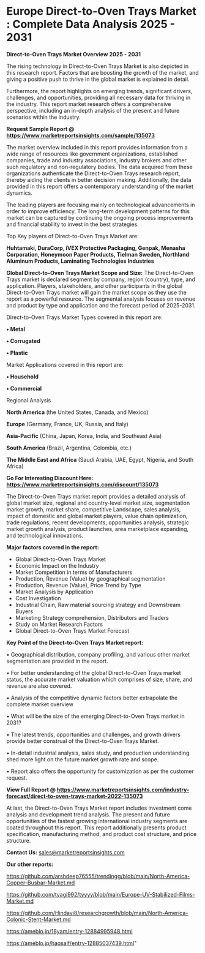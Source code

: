 # Europe Direct-to-Oven Trays Market : Complete Data Analysis 2025 - 2031

<Strong> Direct-to-Oven Trays Market Overview 2025 - 2031</strong>

The rising technology in Direct-to-Oven Trays Market is also depicted in this research report. Factors that are boosting the growth of the market, and giving a positive push to thrive in the global market is explained in detail.

Furthermore, the report highlights on emerging trends, significant drivers, challenges, and opportunities, providing all necessary data for thriving in the industry. This report market research offers a comprehensive perspective, including an in-depth analysis of the present and future scenarios within the industry.

<strong>Request Sample Report @ <a href=https://www.marketreportsinsights.com/sample/135073>https://www.marketreportsinsights.com/sample/135073</a></strong>

The market overview included in this report provides information from a wide range of resources like government organizations, established companies, trade and industry associations, industry brokers and other such regulatory and non-regulatory bodies. The data acquired from these organizations authenticate the Direct-to-Oven Trays research report, thereby aiding the clients in better decision making. Additionally, the data provided in this report offers a contemporary understanding of the market dynamics.

The leading players are focusing mainly on technological advancements in order to improve efficiency. The long-term development patterns for this market can be captured by continuing the ongoing process improvements and financial stability to invest in the best strategies.

Top Key players of Direct-to-Oven Trays Market are:

<strong>Huhtamaki, DuraCorp, iVEX Protective Packaging, Genpak, Menasha Corporation, Honeymoon Paper Products, Tielman Sweden, Northland Aluminum Products, Laminating Technologies Industries</strong>

<strong><b>Global Direct-to-Oven Trays Market Scope and Size:</b></strong>
The Direct-to-Oven Trays market is declared segment by company, region (country), type, and application. Players, stakeholders, and other participants in the global Direct-to-Oven Trays market will gain the market scope as they use the report as a powerful resource. The segmental analysis focuses on revenue and product by type and application and the forecast period of 2025-2031.

Direct-to-Oven Trays Market Types covered in this report are:

<strong>• Metal

• Corrugated

• Plastic</strong>

Market Applications covered in this report are:

<strong>• Household

• Commercial</strong> 

Regional Analysis

<strong>North America</strong> (the United States, Canada, and Mexico)

<strong>Europe</strong> (Germany, France, UK, Russia, and Italy)

<strong>Asia-Pacific</strong> (China, Japan, Korea, India, and Southeast Asia)

<strong>South America</strong> (Brazil, Argentina, Colombia, etc.)

<strong>The Middle East and Africa</strong> (Saudi Arabia, UAE, Egypt, Nigeria, and South Africa)

<strong>Go For Interesting Discount Here: <a href=https://www.marketreportsinsights.com/discount/135073>https://www.marketreportsinsights.com/discount/135073</a></strong>

The Direct-to-Oven Trays market report provides a detailed analysis of global market size, regional and country-level market size, segmentation market growth, market share, competitive Landscape, sales analysis, impact of domestic and global market players, value chain optimization, trade regulations, recent developments, opportunities analysis, strategic market growth analysis, product launches, area marketplace expanding, and technological innovations.

<strong><b>Major factors covered in the report:</b></strong>
<ul>
  <li>Global Direct-to-Oven Trays Market </li>
  <li>Economic Impact on the Industry</li>
  <li>Market Competition in terms of Manufacturers</li>
  <li>Production, Revenue (Value) by geographical segmentation</li>
  <li>Production, Revenue (Value), Price Trend by Type</li>
  <li>Market Analysis by Application</li>
  <li>Cost Investigation</li>
  <li>Industrial Chain, Raw material sourcing strategy and Downstream Buyers</li>
  <li>Marketing Strategy comprehension, Distributors and Traders</li>
  <li>Study on Market Research Factors</li>
  <li>Global Direct-to-Oven Trays Market Forecast</li>
</ul>

<strong><b>Key Point of the Direct-to-Oven Trays Market report:</b></strong>

• Geographical distribution, company profiling, and various other market segmentation are provided in the report.

• For better understanding of the global Direct-to-Oven Trays market status, the accurate market valuation which comprises of size, share, and revenue are also covered.

• Analysis of the competitive dynamic factors better extrapolate the complete market overview

• What will be the size of the emerging Direct-to-Oven Trays market in 2031?

• The latest trends, opportunities and challenges, and growth drivers provide better construal of the Direct-to-Oven Trays Market.

• In-detail industrial analysis, sales study, and production understanding shed more light on the future market growth rate and scope.

• Report also offers the opportunity for customization as per the customer request.

<strong><b>View Full Report @ <a href=https://www.marketreportsinsights.com/industry-forecast/direct-to-oven-trays-market-2022-135073>https://www.marketreportsinsights.com/industry-forecast/direct-to-oven-trays-market-2022-135073</a></b></strong>


At last, the Direct-to-Oven Trays Market report includes investment come analysis and development trend analysis. The present and future opportunities of the fastest growing international industry segments are coated throughout this report. This report additionally presents product specification, manufacturing method, and product cost structure, and price structure.

<strong>Contact Us:</strong>
sales@marketreportsinsights.com

<strong>Our other reports:</strong>

<a href=https://github.com/arshdeep76555/trendingg/blob/main/North-America-Copper-Busbar-Market.md>https://github.com/arshdeep76555/trendingg/blob/main/North-America-Copper-Busbar-Market.md</a>

<a href=https://github.com/tyagi992/tyyyy/blob/main/Europe-UV-Stabilized-Films-Market.md>https://github.com/tyagi992/tyyyy/blob/main/Europe-UV-Stabilized-Films-Market.md</a>

<a href=https://github.com/Hindavi8/researchgrowth/blob/main/North-America-Colonic-Stent-Market.md>https://github.com/Hindavi8/researchgrowth/blob/main/North-America-Colonic-Stent-Market.md</a>

<a href=https://ameblo.jp/18yam/entry-12884995948.html>https://ameblo.jp/18yam/entry-12884995948.html</a>

<a href=https://ameblo.jp/haqsaif/entry-12885037439.html>https://ameblo.jp/haqsaif/entry-12885037439.html</a>"
